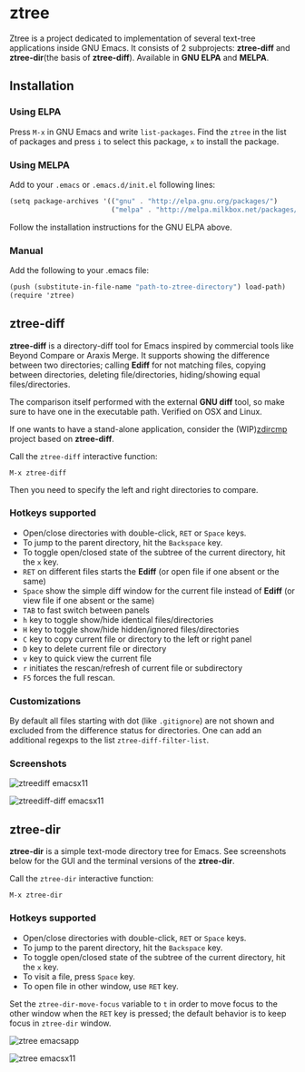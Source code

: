 # ztree
Ztree is a project dedicated to implementation of several text-tree applications inside GNU Emacs. It consists of 2 subprojects: **ztree-diff** and **ztree-dir**(the basis of **ztree-diff**). Available in **GNU ELPA** and **MELPA**.

## Installation

### Using ELPA
Press `M-x` in GNU Emacs and write `list-packages`. Find the `ztree` in the list of packages and press `i` to select this package, `x` to install the package.

### Using MELPA
Add to your `.emacs` or `.emacs.d/init.el` following lines:

```scheme
(setq package-archives '(("gnu" . "http://elpa.gnu.org/packages/")
                         ("melpa" . "http://melpa.milkbox.net/packages/")))
```
                         
Follow the installation instructions for the GNU ELPA above.

### Manual
Add the following to your .emacs file:

```scheme
(push (substitute-in-file-name "path-to-ztree-directory") load-path)
(require 'ztree)
```

## ztree-diff
**ztree-diff** is a directory-diff tool for Emacs inspired by commercial tools like Beyond Compare or Araxis Merge. It supports showing the difference between two directories; calling **Ediff** for not matching files, copying between directories, deleting file/directories, hiding/showing equal files/directories.

The comparison itself performed with the external **GNU diff** tool, so make sure to have one in the executable path. Verified on OSX and Linux.

If one wants to have a stand-alone application, consider the (WIP)[zdircmp](https://github.com/fourier/zdircmp) project based on **ztree-diff**.

Call the `ztree-diff` interactive function:

```
M-x ztree-diff
```
Then you need to specify the left and right directories to compare.

### Hotkeys supported
 * Open/close directories with double-click, `RET` or `Space` keys.
 * To jump to the parent directory, hit the `Backspace` key.
 * To toggle open/closed state of the subtree of the current directory, hit the `x` key.
 * `RET` on different files starts the **Ediff** (or open file if one absent or the same)
 * `Space` show the simple diff window for the current file instead of **Ediff** (or view file if one absent or the same)
 * `TAB` to fast switch between panels
 * `h` key to toggle show/hide identical files/directories
 * `H` key to toggle show/hide hidden/ignored files/directories
 * `C` key to copy current file or directory to the left or right panel
 * `D` key to delete current file or directory
 * `v` key to quick view the current file
 * `r` initiates the rescan/refresh of current file or subdirectory
 * `F5` forces the full rescan.

### Customizations
By default all files starting with dot (like `.gitignore`) are not shown and excluded from the difference status for directories. One can add an additional regexps to the list `ztree-diff-filter-list`. 

### Screenshots

![ztreediff emacsx11](https://github.com/fourier/ztree/raw/screenshots/screenshots/emacs_diff_xterm.png "Emacs in xterm with ztree-diff")

![ztreediff-diff emacsx11](https://github.com/fourier/ztree/raw/screenshots/screenshots/emacs_diff_simplediff_xterm.png "Emacs in xterm with ztree-diff and simple diff")

## ztree-dir

**ztree-dir** is a simple text-mode directory tree for Emacs. See screenshots below for the GUI and the terminal versions of the **ztree-dir**.

Call the `ztree-dir` interactive function:

```
M-x ztree-dir
```

### Hotkeys supported
* Open/close directories with double-click, `RET` or `Space` keys.
* To jump to the parent directory, hit the `Backspace` key.
* To toggle open/closed state of the subtree of the current directory, hit the `x` key.
* To visit a file, press `Space` key.
* To open file in other window, use `RET` key.

Set the `ztree-dir-move-focus` variable to `t` in order to move focus to the other window when the `RET` key is pressed; the default behavior is to keep focus in `ztree-dir` window.


![ztree emacsapp](https://github.com/fourier/ztree/raw/screenshots/screenshots/emacs_app.png "Emacs App with ztree-dir")

![ztree emacsx11](https://github.com/fourier/ztree/raw/screenshots/screenshots/emacs_xterm.png "Emacs in xterm with ztree-dir")

